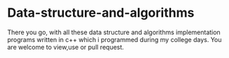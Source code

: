 # Data-structure-and-algorithms
There you go, with all these data structure and algorithms implementation programs written in c++ which i programmed during my college days.
You are welcome to view,use or pull request.


